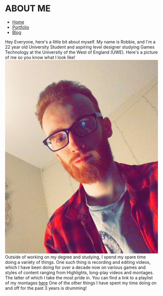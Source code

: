 # ABOUT ME

- [Home](index.md)
- [Portfolio](portfolio.md)
- [Blog](blog.md)

Hey Everyone, here's a little bit about myself. 
My name is Robbie, and I'm a 22 year old University Student and aspiring level designer studying Games Technology at the University of the West of England (UWE). 
Here's a picture of me so you know what I look like!
![Selfie](/images/Me.JPG)
Outside of working on my degree and studying, I spend my spare time doing a variety of things.
One such thing is recording and editing videos, which I have been doing for over a decade now on various games and styles of content ranging from Highlights, long-play videos and montages. The latter of which I take the most pride in. You can find a link to a playlist of my montages [here](https://www.youtube.com/playlist?list=PLIDyKGo_muZvr_JNzU-_8eXtub1IIiIcj)
One of the other things I have spent my time doing on and off for the past 3 years is drumming!
